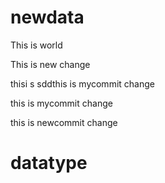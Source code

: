 
# newdata
This is world

This is new change


thisi s
sddthis is mycommit change


this is mycommit change

this is newcommit change
# datatype

